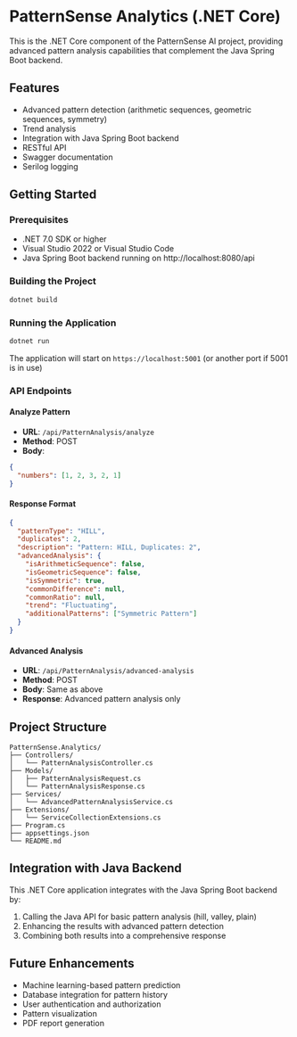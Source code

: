# PatternSense Analytics (.NET Core)

This is the .NET Core component of the PatternSense AI project, providing advanced pattern analysis capabilities that complement the Java Spring Boot backend.

## Features

- Advanced pattern detection (arithmetic sequences, geometric sequences, symmetry)
- Trend analysis
- Integration with Java Spring Boot backend
- RESTful API
- Swagger documentation
- Serilog logging

## Getting Started

### Prerequisites

- .NET 7.0 SDK or higher
- Visual Studio 2022 or Visual Studio Code
- Java Spring Boot backend running on http://localhost:8080/api

### Building the Project

```bash
dotnet build
```

### Running the Application

```bash
dotnet run
```

The application will start on `https://localhost:5001` (or another port if 5001 is in use)

### API Endpoints

#### Analyze Pattern
- **URL**: `/api/PatternAnalysis/analyze`
- **Method**: POST
- **Body**:
```json
{
  "numbers": [1, 2, 3, 2, 1]
}
```

#### Response Format
```json
{
  "patternType": "HILL",
  "duplicates": 2,
  "description": "Pattern: HILL, Duplicates: 2",
  "advancedAnalysis": {
    "isArithmeticSequence": false,
    "isGeometricSequence": false,
    "isSymmetric": true,
    "commonDifference": null,
    "commonRatio": null,
    "trend": "Fluctuating",
    "additionalPatterns": ["Symmetric Pattern"]
  }
}
```

#### Advanced Analysis
- **URL**: `/api/PatternAnalysis/advanced-analysis`
- **Method**: POST
- **Body**: Same as above
- **Response**: Advanced pattern analysis only

## Project Structure

```
PatternSense.Analytics/
├── Controllers/
│   └── PatternAnalysisController.cs
├── Models/
│   ├── PatternAnalysisRequest.cs
│   └── PatternAnalysisResponse.cs
├── Services/
│   └── AdvancedPatternAnalysisService.cs
├── Extensions/
│   └── ServiceCollectionExtensions.cs
├── Program.cs
├── appsettings.json
└── README.md
```

## Integration with Java Backend

This .NET Core application integrates with the Java Spring Boot backend by:

1. Calling the Java API for basic pattern analysis (hill, valley, plain)
2. Enhancing the results with advanced pattern detection
3. Combining both results into a comprehensive response

## Future Enhancements

- Machine learning-based pattern prediction
- Database integration for pattern history
- User authentication and authorization
- Pattern visualization
- PDF report generation 